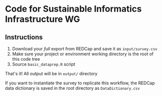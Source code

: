 # Code for Sustainable Informatics Infrastructure WG

## Instructions

1. Download your *full* export from REDCap and save it as `input/survey.csv`
2. Make sure your project or environment working directory is the root of this code tree
3. Source `basic_dataprep.R` script

That's it! All output will be in `output/` directory

If you want to instantiate the survey to replicate this workflow, the REDCap data dictionary
is saved in the root directory as `DataDictionary.csv`
